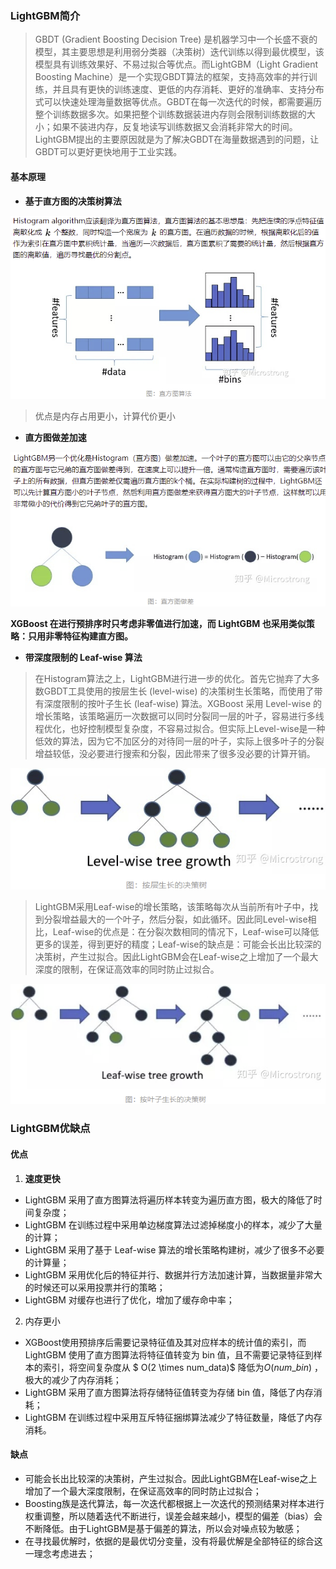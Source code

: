 ###  **LightGBM简介**

> GBDT (Gradient Boosting Decision Tree) 是机器学习中一个长盛不衰的模型，其主要思想是利用弱分类器（决策树）迭代训练以得到最优模型，该模型具有训练效果好、不易过拟合等优点。而LightGBM（Light Gradient Boosting Machine）是一个实现GBDT算法的框架，支持高效率的并行训练，并且具有更快的训练速度、更低的内存消耗、更好的准确率、支持分布式可以快速处理海量数据等优点。GBDT在每一次迭代的时候，都需要遍历整个训练数据多次。如果把整个训练数据装进内存则会限制训练数据的大小；如果不装进内存，反复地读写训练数据又会消耗非常大的时间。LightGBM提出的主要原因就是为了解决GBDT在海量数据遇到的问题，让GBDT可以更好更快地用于工业实践。

#### 基本原理

+ **基于直方图的决策树算法**

![image-20210629084828217](figure/image-20210629084828217.png)

> 优点是内存占用更小，计算代价更小

+ **直方图做差加速**

![image-20210629090049465](figure/image-20210629090049465.png)

**XGBoost 在进行预排序时只考虑非零值进行加速，而 LightGBM 也采用类似策略：只用非零特征构建直方图。**

+ **带深度限制的 Leaf-wise 算法**

> 在Histogram算法之上，LightGBM进行进一步的优化。首先它抛弃了大多数GBDT工具使用的按层生长 (level-wise) 的决策树生长策略，而使用了带有深度限制的按叶子生长 (leaf-wise) 算法。XGBoost 采用 Level-wise 的增长策略，该策略遍历一次数据可以同时分裂同一层的叶子，容易进行多线程优化，也好控制模型复杂度，不容易过拟合。但实际上Level-wise是一种低效的算法，因为它不加区分的对待同一层的叶子，实际上很多叶子的分裂增益较低，没必要进行搜索和分裂，因此带来了很多没必要的计算开销。

![image-20210629092459722](figure/image-20210629092459722.png)

> LightGBM采用Leaf-wise的增长策略，该策略每次从当前所有叶子中，找到分裂增益最大的一个叶子，然后分裂，如此循环。因此同Level-wise相比，Leaf-wise的优点是：在分裂次数相同的情况下，Leaf-wise可以降低更多的误差，得到更好的精度；Leaf-wise的缺点是：可能会长出比较深的决策树，产生过拟合。因此LightGBM会在Leaf-wise之上增加了一个最大深度的限制，在保证高效率的同时防止过拟合。

![image-20210629092558920](figure/image-20210629092558920.png)

### LightGBM优缺点

#### 优点

1. **速度更快**

+ LightGBM 采用了直方图算法将遍历样本转变为遍历直方图，极大的降低了时间复杂度；
+ LightGBM 在训练过程中采用单边梯度算法过滤掉梯度小的样本，减少了大量的计算；
+ LightGBM 采用了基于 Leaf-wise 算法的增长策略构建树，减少了很多不必要的计算量；
+ LightGBM 采用优化后的特征并行、数据并行方法加速计算，当数据量非常大的时候还可以采用投票并行的策略；
+ LightGBM 对缓存也进行了优化，增加了缓存命中率；

2. 内存更小

+ XGBoost使用预排序后需要记录特征值及其对应样本的统计值的索引，而 LightGBM 使用了直方图算法将特征值转变为 bin 值，且不需要记录特征到样本的索引，将空间复杂度从 $ O(2 \times num\_data)$ 降低为$O(num\_bin)$ ，极大的减少了内存消耗；
+ LightGBM 采用了直方图算法将存储特征值转变为存储 bin 值，降低了内存消耗；
+ LightGBM 在训练过程中采用互斥特征捆绑算法减少了特征数量，降低了内存消耗。

#### 缺点

+ 可能会长出比较深的决策树，产生过拟合。因此LightGBM在Leaf-wise之上增加了一个最大深度限制，在保证高效率的同时防止过拟合；
+ Boosting族是迭代算法，每一次迭代都根据上一次迭代的预测结果对样本进行权重调整，所以随着迭代不断进行，误差会越来越小，模型的偏差（bias）会不断降低。由于LightGBM是基于偏差的算法，所以会对噪点较为敏感；
+ 在寻找最优解时，依据的是最优切分变量，没有将最优解是全部特征的综合这一理念考虑进去；



















